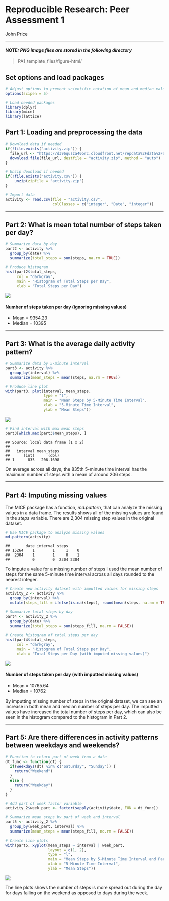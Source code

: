 # Reproducible Research: Peer Assessment 1
John Price  

***

#### NOTE: *PNG image files are stored in the following directory*

> PA1_template_files/figure-html/

## Set options and load packages


```r
# Adjust options to prevent scientific notation of mean and median values
options(scipen = 5)

# Load needed packages
library(dplyr)
library(mice)
library(lattice)
```

## Part 1: Loading and preprocessing the data


```r
# Download data if needed
if(!file.exists("activity.zip")) {
  file_url <- "https://d396qusza40orc.cloudfront.net/repdata%2Fdata%2Factivity.zip"
  download.file(file_url, destfile = "activity.zip", method = "auto")
}

# Unzip download if needed
if(!file.exists("activity.csv")) {
    unzip(zipfile = "activity.zip")
}

# Import data
activity <- read.csv(file = "activity.csv",
                     colClasses = c("integer", "Date", "integer"))
```

***

## Part 2: What is mean total number of steps taken per day?

```r
# Summarize data by day
part2 <- activity %>%
  group_by(date) %>%
  summarize(total_steps = sum(steps, na.rm = TRUE))

# Produce histogram
hist(part2$total_steps,
     col = "darkgray",
     main = "Histogram of Total Steps per Day",
     xlab = "Total Steps per Day")
```

![](PA1_template_files/figure-html/unnamed-chunk-3-1.png)

#### Number of steps taken per day (ignoring missing values)

* Mean = 9354.23
* Median = 10395

***

## Part 3: What is the average daily activity pattern?

```r
# Summarize data by 5-minute interval
part3 <- activity %>%
  group_by(interval) %>%
  summarize(mean_steps = mean(steps, na.rm = TRUE))

# Produce line plot
with(part3, plot(interval, mean_steps,
                 type = "l",
                 main = "Mean Steps by 5-Minute Time Interval",
                 xlab = "5-Minute Time Interval",
                 ylab = "Mean Steps"))
```

![](PA1_template_files/figure-html/unnamed-chunk-4-1.png)

```r
# Find interval with max mean steps
part3[which.max(part3$mean_steps), ]
```

```
## Source: local data frame [1 x 2]
## 
##   interval mean_steps
##      (int)      (dbl)
## 1      835   206.1698
```

On average across all days, the 835th 5-minute time interval has the maximum number of steps with a mean of around 206 steps.

***

## Part 4: Imputing missing values

The MICE package has a function, *md.pattern*, that can analyze the missing values in a data frame. The results shows all of the missing values are found in the *steps* variable. There are 2,304 missing step values in the original dataset.


```r
# Use MICE package to analyze missing values
md.pattern(activity)
```

```
##       date interval steps     
## 15264    1        1     1    0
##  2304    1        1     0    1
##          0        0  2304 2304
```

To impute a value for a missing number of steps I used the mean number of steps for the same 5-minute time interval across all days rounded to the nearest integer.


```r
# Create new activity dataset with imputted values for missing steps
activity_2 <- activity %>%
  group_by(interval) %>%
  mutate(steps_fill = ifelse(is.na(steps), round(mean(steps, na.rm = TRUE)), steps))
```


```r
# Summarize total steps by day
part4 <- activity_2 %>%
  group_by(date) %>%
  summarize(total_steps = sum(steps_fill, na.rm = FALSE))

# Create histogram of total steps per day
hist(part4$total_steps,
     col = "darkgray",
     main = "Histogram of Total Steps per Day",
     xlab = "Total Steps per Day (with imputed missing values)")
```

![](PA1_template_files/figure-html/unnamed-chunk-8-1.png)

#### Number of steps taken per day (with imputted missing values)

* Mean = 10765.64
* Median = 10762

By imputting missing number of steps in the original dataset, we can see an increase in both mean and median number of steps per day. The imputted values have increased the total number of steps per day, which can also be seen in the histogram compared to the histogram in Part 2.

***

## Part 5: Are there differences in activity patterns between weekdays and weekends?


```r
# Function to return part of week from a date
dt_func <- function(dt) {
  if(weekdays(dt) %in% c("Saturday", "Sunday")) {
    return("Weekend")
  }
  else {
    return("Weekday")
  }
}

# Add part of week factor variable
activity_2$week_part <- factor(sapply(activity$date, FUN = dt_func))
```


```r
# Summarize mean steps by part of week and interval
part5 <- activity_2 %>%
  group_by(week_part, interval) %>%
  summarize(mean_steps = mean(steps_fill, nq.rm = FALSE))

# Create line plots
with(part5, xyplot(mean_steps ~ interval | week_part,
                   layout = c(1, 2),
                   type = "l",
                   main = "Mean Steps by 5-Minute Time Interval and Part of Week",
                   xlab = "5-Minute Time Interval",
                   ylab = "Mean Steps"))
```

![](PA1_template_files/figure-html/unnamed-chunk-10-1.png)

The line plots shows the number of steps is more spread out during the day for days falling on the weekend as opposed to days during the week.
